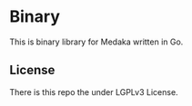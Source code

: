 # Binary

This is binary library for Medaka written in Go.

## License
There is this repo the under LGPLv3 License.